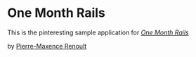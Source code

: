 # One Month Rails


This is the pinteresting sample application for
[*One Month Rails*](http://onemonthrails.com)

by [Pierre-Maxence Renoult](http://pierremaxence.com)